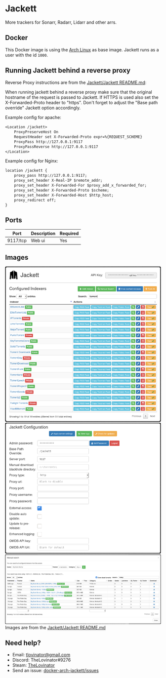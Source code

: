 # Jackett

More trackers for Sonarr, Radarr, Lidarr and other arrs.

## Docker

This Docker image is using the [Arch Linux](https://hub.docker.com/_/archlinux/) as base image. Jackett runs as a user with the id `1000`.

## Running Jackett behind a reverse proxy

Reverse Proxy instructions are from the [Jackett/Jackett README.md](https://github.com/Jackett/Jackett#running-jackett-behind-a-reverse-proxy):

When running jackett behind a reverse proxy make sure that the original hostname of the request is passed to Jackett. If HTTPS is used also set the X-Forwarded-Proto header to "https". Don't forget to adjust the "Base path override" Jackett option accordingly.

Example config for apache:

```apacheconf
<Location /jackett>
    ProxyPreserveHost On
    RequestHeader set X-Forwarded-Proto expr=%{REQUEST_SCHEME}
    ProxyPass http://127.0.0.1:9117
    ProxyPassReverse http://127.0.0.1:9117
</Location>
```

Example config for Nginx:

```apacheconf
location /jackett {
    proxy_pass http://127.0.0.1:9117;
    proxy_set_header X-Real-IP $remote_addr;
    proxy_set_header X-Forwarded-For $proxy_add_x_forwarded_for;
    proxy_set_header X-Forwarded-Proto $scheme;
    proxy_set_header X-Forwarded-Host $http_host;
    proxy_redirect off;
}
```

## Ports

| Port     | Description | Required |
| -------- | ----------- | -------- |
| 9117/tcp | Web ui      | Yes      |

## Images

![Screenshot 1](img/jackett-screenshot1.png)
![Screenshot 2](img/jackett-screenshot2.png)
![Screenshot 3](img/jackett-screenshot3.png)
Images are from the [Jackett/Jackett README.md](https://github.com/Jackett/Jackett#screenshots)

## Need help?

- Email: [tlovinator@gmail.com](mailto:tlovinator@gmail.com)
- Discord: TheLovinator#9276
- Steam: [TheLovinator](https://steamcommunity.com/id/TheLovinator/)
- Send an issue: [docker-arch-jackett/issues](https://github.com/TheLovinator1/docker-arch-jackett/issues)
